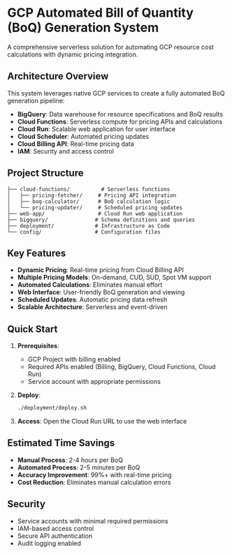 # GCP Automated Bill of Quantity (BoQ) Generation System

A comprehensive serverless solution for automating GCP resource cost calculations with dynamic pricing integration.

## Architecture Overview

This system leverages native GCP services to create a fully automated BoQ generation pipeline:

- **BigQuery**: Data warehouse for resource specifications and BoQ results
- **Cloud Functions**: Serverless compute for pricing APIs and calculations
- **Cloud Run**: Scalable web application for user interface
- **Cloud Scheduler**: Automated pricing updates
- **Cloud Billing API**: Real-time pricing data
- **IAM**: Security and access control

## Project Structure

```
├── cloud-functions/          # Serverless functions
│   ├── pricing-fetcher/     # Pricing API integration
│   ├── boq-calculator/      # BoQ calculation logic
│   └── pricing-updater/     # Scheduled pricing updates
├── web-app/                 # Cloud Run web application
├── bigquery/               # Schema definitions and queries
├── deployment/             # Infrastructure as Code
└── config/                 # Configuration files
```

## Key Features

- **Dynamic Pricing**: Real-time pricing from Cloud Billing API
- **Multiple Pricing Models**: On-demand, CUD, SUD, Spot VM support
- **Automated Calculations**: Eliminates manual effort
- **Web Interface**: User-friendly BoQ generation and viewing
- **Scheduled Updates**: Automatic pricing data refresh
- **Scalable Architecture**: Serverless and event-driven

## Quick Start

1. **Prerequisites**:

   - GCP Project with billing enabled
   - Required APIs enabled (Billing, BigQuery, Cloud Functions, Cloud Run)
   - Service account with appropriate permissions

2. **Deploy**:

   ```bash
   ./deployment/deploy.sh
   ```

3. **Access**: Open the Cloud Run URL to use the web interface

## Estimated Time Savings

- **Manual Process**: 2-4 hours per BoQ
- **Automated Process**: 2-5 minutes per BoQ
- **Accuracy Improvement**: 99%+ with real-time pricing
- **Cost Reduction**: Eliminates manual calculation errors

## Security

- Service accounts with minimal required permissions
- IAM-based access control
- Secure API authentication
- Audit logging enabled

